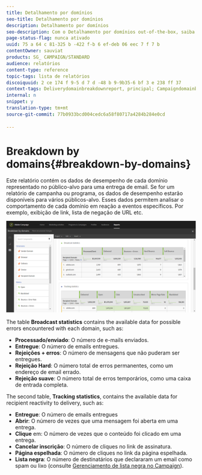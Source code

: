 ```yaml
---
title: Detalhamento por domínios
seo-title: Detalhamento por domínios
description: Detalhamento por domínios
seo-description: Com o Detalhamento por domínios out-of-the-box, saiba mais sobre os dados de desempenho de suas entregas, dependendo de cada domínio do cliente.
page-status-flag: nunca ativado
uuid: 75 a 64 c 81-325 b -422 f-b 6 ef-deb 06 eec 7 f 7 b
contentOwner: sauviat
products: SG_ CAMPAIGN/STANDARD
audience: relatórios
content-type: reference
topic-tags: lista de relatórios
discoiquuid: 2 ce 174 f 9-5 d 7 d -48 b 9-9b35-6 bf 3 e 238 ff 37
context-tags: Deliverydomainbreakdownreport, principal; Campaigndomainbreakdownreport, main; Programdomainbreakdownreport, principal
internal: n
snippet: y
translation-type: tm+mt
source-git-commit: 77b0933bcd004cedc6a58f80717a4284b284e0cd

---
```



# Breakdown by domains{#breakdown-by-domains}

Este relatório contém os dados de desempenho de cada domínio representado no público-alvo para uma entrega de email. Se for um relatório de campanha ou programa, os dados de desempenho estarão disponíveis para vários públicos-alvo. Esses dados permitem analisar o comportamento de cada domínio em reação a eventos específicos. Por exemplo, exibição de link, lista de negação de URL etc.

![](assets/delivery_reports_6.png)

The table **Broadcast statistics** contains the available data for possible errors encountered with each domain, such as:

* **Processado/enviado**: O número de e-mails enviados.
* **Entregue**: O número de emails entregues.
* **Rejeições + erros**: O número de mensagens que não puderam ser entregues.
* **Rejeição Hard**: O número total de erros permanentes, como um endereço de email errado.
* **Rejeição suave**: O número total de erros temporários, como uma caixa de entrada completa.

The second table, **Tracking statistics**, contains the available data for recipient reactivity to delivery, such as:

* **Entregue**: O número de emails entregues
* **Abrir**: O número de vezes que uma mensagem foi aberta em uma entrega.
* **Clique** em: O número de vezes que o conteúdo foi clicado em uma entrega.
* **Cancelar inscrição**: O número de cliques no link de assinatura.
* **Página espelhada**: O número de cliques no link da página espelhada.
* **Lista negra**: O número de destinatários que declararam um email como spam ou lixo (consulte [Gerenciamento de lista negra no Campaign](../../audiences/using/about-opt-in-and-opt-out-in-campaign.md)).

